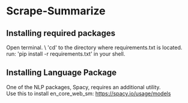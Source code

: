 # Scrape-Summarize

## Installing required packages
Open terminal. \ 
'cd' to the directory where requirements.txt is located.\
run: 'pip install -r requirements.txt' in your shell.

## Installing Language Package
One of the NLP packages, Spacy, requires an additional utility. \
Use this to install en_core_web_sm: https://spacy.io/usage/models
